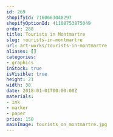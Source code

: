```yaml
---
id: 269
shopifyId: 7160663048297
shopifyOptionId: 41108753875049
order: 288
title: Тourists in Montmartre
slug: тourists-in-montmartre
url: art-works/тourists-in-montmartre
aliases: []
categories:
- graphics
inStock: true
isVisible: true
height: 21
width: 30
date: 2018-01-01T00:00:00Z
materials:
- ink
- marker
- paper
price: 150
mainImage: tourists_on_montmartre.jpg
---
```


